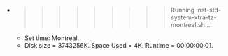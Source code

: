 * >>>>>>>>> Running inst-std-system-xtra-tz-montreal.sh ...
  * Set time: Montreal.
  * Disk size = 3743256K. Space Used = 4K. Runtime = 00:00:00:01.
